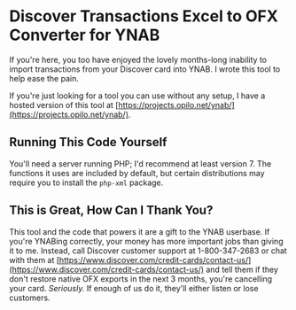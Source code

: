 # Discover Transactions Excel to OFX Converter for YNAB
If you're here, you too have enjoyed the lovely months-long inability to import transactions from your Discover card into YNAB. I wrote this tool to help ease the pain.

If you're just looking for a tool you can use without any setup, I have a hosted version of this tool at [https://projects.opilo.net/ynab/](https://projects.opilo.net/ynab/).

## Running This Code Yourself
You'll need a server running PHP; I'd recommend at least version 7. The functions it uses are included by default, but certain distributions may require you to install the `php-xml` package.

## This is Great, How Can I Thank You?
This tool and the code that powers it are a gift to the YNAB userbase. If you're YNABing correctly, your money has more important jobs than giving it to me.
Instead, call Discover customer support at 1-800-347-2683 or chat with them at [https://www.discover.com/credit-cards/contact-us/](https://www.discover.com/credit-cards/contact-us/) and tell them if they don't restore native OFX exports in the next 3 months, you're cancelling your card. *Seriously.* If enough of us do it, they'll either listen or lose customers.

